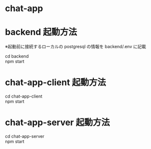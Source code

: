 # chat-app

# backend 起動方法

※起動前に接続するローカルの postgresql の情報を backend/.env に記載

cd backend\
npm start

# chat-app-client 起動方法

cd chat-app-client\
npm start

# chat-app-server 起動方法

cd chat-app-server\
npm start
